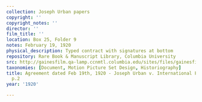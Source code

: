 ```yaml
---
collection: Joseph Urban papers
copyright: ''
copyright_notes: ''
director: ''
film_title: ''
location: Box 25, Folder 9
notes: February 19, 1920
physical_description: Typed contract with signatures at bottom
repository: Rare Book & Manuscript Library, Columbia University
src: http://gainesfilm.qa-lamp.ccnmtl.columbia.edu/sites/files/gainesfilm/images/1000102060.jpg
taxonomies: [Document, Motion Picture Set Design, Historiography]
title: Agreement dated Feb 19th, 1920 - Joseph Urban v. International Film Services,
  p.2
year: '1920'

---
```

